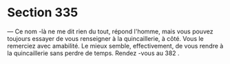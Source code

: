 # Section 335

— Ce nom -là ne me dit rien du tout, répond l'homme, mais vous
pouvez toujours essayer de vous renseigner à la quincaillerie, à
côté. Vous le remerciez avec amabilité. Le mieux semble,
effectivement, de vous rendre à la quincaillerie sans perdre de
temps. Rendez -vous au 382 .